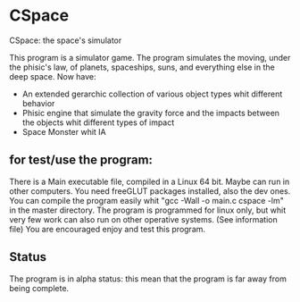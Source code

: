 # CSpace
CSpace: the space's simulator

This program is a simulator game. The program simulates the moving, under the phisic's law, of planets, spaceships, suns, and everything else in the deep space.
Now have:
- An extended gerarchic collection of various object types whit different behavior
- Phisic engine that simulate the gravity force and the impacts between the objects whit different types of impact
- Space Monster whit IA

for test/use the program:
-------------------------
There is a Main executable file, compiled in a Linux 64 bit. Maybe can run in other computers.
You need freeGLUT packages installed, also the dev ones.
You can compile the program easily whit "gcc -Wall -o main.c cspace -lm" in the master directory.
The program is programmed for linux only, but whit very few work can also run on other operative systems. (See information file)
You are encouraged enjoy and test this program.

Status
------
The program is in alpha status: this mean that the program is far away from being complete.
